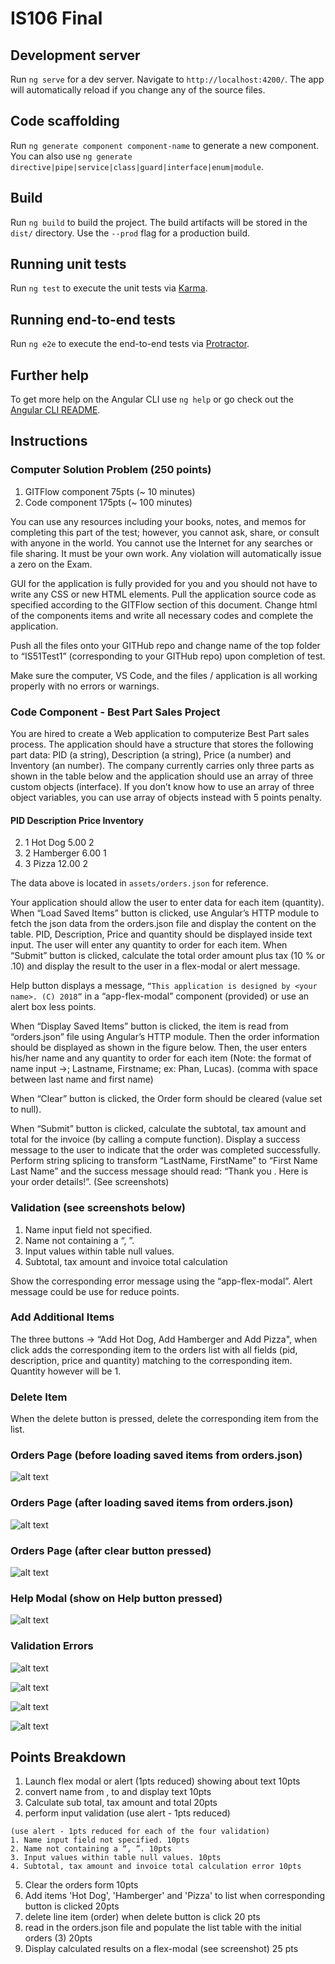 # IS106 Final


## Development server

Run `ng serve` for a dev server. Navigate to `http://localhost:4200/`. The app will automatically reload if you change any of the source files.

## Code scaffolding

Run `ng generate component component-name` to generate a new component. You can also use `ng generate directive|pipe|service|class|guard|interface|enum|module`.

## Build

Run `ng build` to build the project. The build artifacts will be stored in the `dist/` directory. Use the `--prod` flag for a production build.

## Running unit tests

Run `ng test` to execute the unit tests via [Karma](https://karma-runner.github.io).

## Running end-to-end tests

Run `ng e2e` to execute the end-to-end tests via [Protractor](http://www.protractortest.org/).

## Further help

To get more help on the Angular CLI use `ng help` or go check out the [Angular CLI README](https://github.com/angular/angular-cli/blob/master/README.md).


## Instructions

### Computer Solution Problem (250 points)

1. GITFlow component 75pts (~ 10 minutes)
2. Code component 175pts (~ 100 minutes)

You can use any resources including  your books, notes, and memos for completing this part of
the test; however, you cannot ask, share, or consult with anyone in the world. You cannot use
the Internet for any searches or file sharing. It must be your own work. Any violation will
automatically issue a zero on the Exam.

GUI for the application is fully provided for you and you should not have to write any CSS or new HTML elements. Pull the application source code as specified according to the GITFlow section of this document. Change html of the components items and write all necessary codes and complete the application.

Push all the files onto your GITHub repo and change name of the top folder to
“IS51Test1” (corresponding to your GITHub repo) upon completion of test.

Make sure the computer, VS Code, and the files / application is all working properly with no errors or warnings.

### Code Component - Best Part Sales Project

You are hired to create a Web application to computerize Best Part sales process. The application should have a structure that stores the following part data: PID (a string), Description (a string), Price (a number) and Inventory (an number). The company currently carries only three parts as shown in the table below and the application should use an array of three custom objects (interface). If you don’t know how to use an array of three object variables, you can use  array of objects instead with 5 points penalty.

#### PID Description Price Inventory
2. 1 Hot Dog 5.00 2
3. 2 Hamberger 6.00 1
4. 3 Pizza 12.00 2

The data above is located in ```assets/orders.json``` for reference. 

Your application should allow the user to enter data for each item (quantity). When “Load Saved Items” button is clicked, use Angular’s HTTP module to fetch the json data from the orders.json file and display the content on the table. PID, Description, Price and quantity should be displayed inside text input. The user will enter any quantity to order for each item. When “Submit” button is clicked, calculate the total order amount plus tax (10 % or .10) and display the result to the user in a flex-modal or alert message.

Help button displays a message, ```“This application is designed by <your name>. (C) 2018”``` in a “app-flex-modal” component (provided) or use an alert box less points.

When “Display Saved Items” button is clicked, the item is read from “orders.json” file using
Angular’s HTTP module. Then the order information should be displayed as shown in the figure
below. Then, the user enters his/her name and any quantity to order for each item (Note: the format of name input ->; Lastname, Firstname; ex: Phan, Lucas). (comma with space between last name and first name) 

When “Clear” button is clicked, the Order form should be cleared (value set to null). 

When “Submit” button is clicked, calculate the subtotal, tax amount and total for the invoice (by calling a compute function). Display a success message to the user to indicate that the order was completed successfully. Perform string splicing to transform “LastName, FirstName” to “First Name Last Name” and the success message should read: “Thank you <First Name> <Last Name>. Here is your order details!”. (See screenshots)

### Validation (see screenshots below)

1. Name input field not specified.
2. Name not containing a “, ”.
3. Input values within table null values.
4. Subtotal, tax amount and invoice total calculation

Show the corresponding error message using the “app-flex-modal”. Alert message could be use for reduce points.

### Add Additional Items

The three buttons -> “Add Hot Dog, Add Hamberger and Add Pizza", when click adds the corresponding item to the orders list with all fields (pid, description, price and quantity) matching to the corresponding item. Quantity however will be 1.



### Delete Item

When the delete button is pressed, delete the corresponding item from the list.


### Orders Page (before loading saved items from orders.json)
![alt text](./img/1.png)

### Orders Page (after loading saved items from orders.json)
![alt text](./img/2.png)

### Orders Page (after clear button pressed)
![alt text](./img/3.png)





### Help Modal (show on Help button pressed)
![alt text](./img/4.png)

### Validation Errors

![alt text](./img/5.png)

![alt text](./img/6.png)

![alt text](./img/7.png)

![alt text](./img/8.png)


## Points Breakdown

1. Launch flex modal or alert (1pts reduced) showing about text 10pts
2. convert name from <Last Name>, <First Name> to <First Name> <Last Name> and display text 10pts
3. Calculate sub total, tax amount and total 20pts
4. perform input validation (use alert - 1pts reduced)
  ```
  (use alert - 1pts reduced for each of the four validation)
1. Name input field not specified. 10pts
2. Name not containing a “, ”. 10pts
3. Input values within table null values. 10pts
4. Subtotal, tax amount and invoice total calculation error 10pts
  ```
5. Clear the orders form 10pts
6. Add items 'Hot Dog', 'Hamberger' and 'Pizza' to list when corresponding button is clicked 20pts
7. delete line item (order) when delete button is click 20 pts
8. read in the orders.json file and populate the list table with the initial orders (3) 20pts
9. Display calculated results on a flex-modal (see screenshot) 25 pts